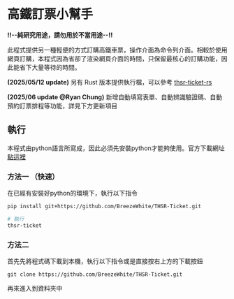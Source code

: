 # 高鐵訂票小幫手

**!!--純研究用途，請勿用於不當用途--!!**

此程式提供另一種輕便的方式訂購高鐵車票，操作介面為命令列介面。相較於使用網頁訂購，本程式因為省卻了渲染網頁介面的時間，只保留最核心的訂購功能，因此能省下大量等待的時間。

**(2025/05/12 update)** 另有 Rust 版本提供執行檔，可以參考 [thsr-ticket-rs](https://github.com/BreezeWhite/thsr-ticket-rs)

**(2025/06 update @Ryan Chung)** 新增自動填寫表單、自動辨識驗證碼、自動預約訂票排程等功能，詳見下方更新項目

## 執行

本程式由python語言所寫成，因此必須先安裝python才能夠使用。官方下載網址[點這裡](https://www.python.org/downloads/release/python-381/)

### 方法一 （快速）
在已經有安裝好python的環境下，執行以下指令
``` bash
pip install git+https://github.com/BreezeWhite/THSR-Ticket.git

# 執行
thsr-ticket
```

### 方法二
首先先將程式碼下載到本機，執行以下指令或是直接按右上方的下載按鈕

```
git clone https://github.com/BreezeWhite/THSR-Ticket.git
```

再來進入到資料夾中

```
cd thsr_ticket
```

安裝必要的套件

```
python -m pip install -r requirements.txt
```

最後執行程式

```
python thsr_ticket/main.py
```


## 注意事項!!!

本程式依舊有許多尚未完成的部分，僅具備基本訂購的功能，若是僅需要訂購成人票、且無特殊需求者，此程式對您而言是加速訂購流程的方便小工具。不符合以上描述者，目前仍建議使用官方網頁進行訂購。

#### ✅ 已提供功能

- [x] 選擇啟程、到達站
- [x] 選擇出發日期、時間
- [x] 選擇班次
- [x] 選擇**"成人"**票數
- [x] 輸入驗證碼
- [x] 輸入身分證字號
- [x] 輸入手機號碼
- [x] 保留此次輸入紀錄，下次可快速選擇此次紀錄
- [x] 新增支援 ToGo 會員選項【新增】
- [x] 自動填入表單資料（讀取設定檔）【新增】
- [x] 支援自動辨識 reCAPTCHA 驗證碼（使用 EasyOCR）【新增】
- [x] 新增自動訂票排程功能（仿 crontab 功能）【新增】

#### 🛠️ 未提供功能

以下功能為未提供輸入的選項，但程式具備相關功能，可依照自身需求、對程式進行修改

- [ ] 選擇車廂種類(標準/商務)
- [ ] 座位喜好(靠窗/走道)
- [ ] 訂位方式(依時間搜尋車次/直接輸入車次號碼)
- [ ] 輸入孩童/愛心/敬老/學生優惠票數
- [ ] 僅顯示早鳥優惠票

#### 🚧 未完成功能

- [ ] 重新產生認證碼（目前支援手動與 OCR，尚未整合 retry 機制）
- [ ] 語音播放認證碼
- [ ] 重新查詢車次
- [ ] 輸入護照號碼
- [ ] 輸入市話
- [ ] 輸入電子郵件
- [ ] 會員購票

## 實用新功能
### 🧠 自動辨識驗證碼 (OCR)
使用方式如下：

```bash
python thsr_ticket/main.py --OCR
```

OCR 模型採用 [EasyOCR](https://github.com/JaidedAI/EasyOCR)，搭配去除雜訊的前處理流程，是一個效能與辨識能力折衷的方案，目前辨識率約 60%。

### 🕐 自動排程 (Scheduler)

自動排程功能可讓你指定某個時間，自動啟動訂票程序 ~~（俗稱搶票）~~ 。

使用方式：
```bash
python thsr_ticket/scheduler.py
```
根據提示輸入執行時間即可 `(YYY-MM-DD HH:MM:SS)` 。目前預設會讀取 `history.json` 中的第一筆紀錄，並啟用 OCR 模式進行訂票。可以自行在 `scheduler.py` 中修改相關參數。

> [!TIP]
> 如有任何建議或 bug 回報，歡迎提出 Issue 或 PR，一起讓高鐵訂票流程更完善 🚄